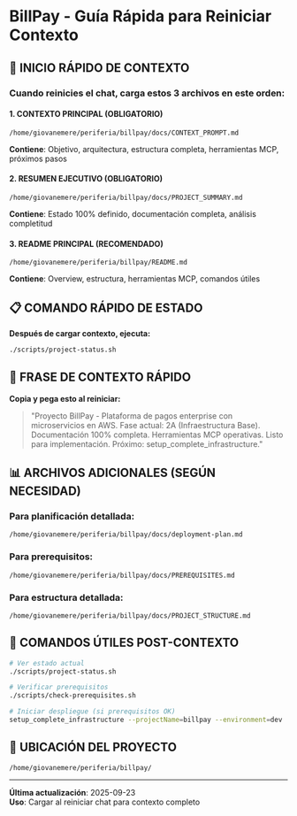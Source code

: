 # BillPay - Guía Rápida para Reiniciar Contexto

## 🚀 INICIO RÁPIDO DE CONTEXTO

### **Cuando reinicies el chat, carga estos 3 archivos en este orden:**

#### 1. **CONTEXTO PRINCIPAL** (OBLIGATORIO)
```
/home/giovanemere/periferia/billpay/docs/CONTEXT_PROMPT.md
```
**Contiene**: Objetivo, arquitectura, estructura completa, herramientas MCP, próximos pasos

#### 2. **RESUMEN EJECUTIVO** (OBLIGATORIO)
```
/home/giovanemere/periferia/billpay/docs/PROJECT_SUMMARY.md
```
**Contiene**: Estado 100% definido, documentación completa, análisis completitud

#### 3. **README PRINCIPAL** (RECOMENDADO)
```
/home/giovanemere/periferia/billpay/README.md
```
**Contiene**: Overview, estructura, herramientas MCP, comandos útiles

## 📋 COMANDO RÁPIDO DE ESTADO

**Después de cargar contexto, ejecuta:**
```bash
./scripts/project-status.sh
```

## 🎯 FRASE DE CONTEXTO RÁPIDO

**Copia y pega esto al reiniciar:**

> "Proyecto BillPay - Plataforma de pagos enterprise con microservicios en AWS. Fase actual: 2A (Infraestructura Base). Documentación 100% completa. Herramientas MCP operativas. Listo para implementación. Próximo: setup_complete_infrastructure."

## 📊 ARCHIVOS ADICIONALES (SEGÚN NECESIDAD)

### **Para planificación detallada:**
```
/home/giovanemere/periferia/billpay/docs/deployment-plan.md
```

### **Para prerequisitos:**
```
/home/giovanemere/periferia/billpay/docs/PREREQUISITES.md
```

### **Para estructura detallada:**
```
/home/giovanemere/periferia/billpay/docs/PROJECT_STRUCTURE.md
```

## 🔧 COMANDOS ÚTILES POST-CONTEXTO

```bash
# Ver estado actual
./scripts/project-status.sh

# Verificar prerequisitos
./scripts/check-prerequisites.sh

# Iniciar despliegue (si prerequisitos OK)
setup_complete_infrastructure --projectName=billpay --environment=dev
```

## 📍 UBICACIÓN DEL PROYECTO
```
/home/giovanemere/periferia/billpay/
```

---

**Última actualización**: 2025-09-23  
**Uso**: Cargar al reiniciar chat para contexto completo
